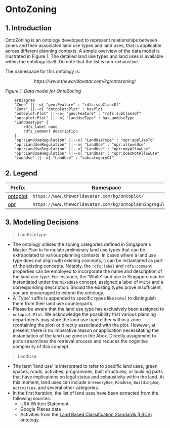 # OntoZoning
## 1. Introduction
OntoZoning is an ontology developed to represent relationships between zones and their associated land use types and land uses, that is applicable across different planning contexts. A simple overview of the data model is illustrated in Figure 1. The detailed land use types and land uses is available within the ontology itself. Do note that the list is non-exhaustive.

The namespace for this ontology is:

<p align="center"><i>https://www.theworldavatar.com/kg/ontozoning/</i></p>

*Figure 1. Data model for OntoZoning*
```mermaid
    erDiagram 
    "Zone" ||--o{ "geo:Feature" : "rdfs:subClassOf"
    "Zone" ||--o{ "ontoplot:Plot" : hasPlot
    "ontoplot:Plot" ||--o{ "geo:Feature" : "rdfs:subClassOf"
    "ontoplot:Plot" ||--o{ "LandUseType" : hasLandUseType
    "LandUseType" {
        rdfs_label name
        rdfs_comment description
    }
    "opr:LandUseRegulation" ||--o{ "LandUseType" : "opr:appliesTo"
    "opr:LandUseRegulation" ||--o{ "LandUse" : "opr:allowsUse"
    "opr:LandUseRegulation" ||--o{ "LandUse" : "opr:mayAllowUse"
    "opr:LandUseRegulation" ||--o{ "LandUse" : "opr:doesNotAllowUse"
    "LandUse" ||--o{ "LandUse" : "subcategoryOf"
```

## 2. Legend
Prefix | Namespace
--- | ---
[ontoplot](https://github.com/cambridge-cares/TheWorldAvatar/tree/main/JPS_Ontology/ontology/ontoplot) | `https://www.theworldavatar.com/kg/ontoplot/`
[opr](https://github.com/cambridge-cares/TheWorldAvatar/tree/main/JPS_Ontology/ontology/ontoplanningregulation) | `https://www.theworldavatar.com/kg/ontoplanningregulation/`

## 3. Modelling Decisions
>LandUseType

- The ontology utilises the zoning categories defined in Singapore's Master Plan to formulate preliminary land use types that can be extrapolated to various planning contexts. In cases where a land use type does not align with existing concepts, it can be instantiated as part of the existing concepts. Notably, the `rdfs:label` and `rdfs:comment` properties can be employed to incorporate the name and description of the land use type. For instance, the 'White' land use in Singapore can be instantiated under the `MixedUse` concept, assigned a label of `White` and a corresponding description. Should the existing types prove insufficient, you are encouraged to extend the ontology. 
- A 'Type' suffix is appended to specific types like `Hotel` to distinguish them from their land use counterparts.
- Please be aware that the land use type has exclusively been assigned to `ontoplot:Plot`. We acknowledge the possibility that various planning departments may store the land use type either within a zone (containing the plot) or directly associated with the plot. However, at present, there is no imperative reason or application necessitating the instantiation of the land use zone in the Abox. Directly assignment to plots streamlines the retrieval process and reduces the cognitive complexity of this concept.

>LandUse

- The term 'land use' is interpreted to refer to specific land uses, green spaces, roads, activities, programmes, built structures, or building parts that have implications on legal status and exhaustivity within the land. At this moment, land uses can include `GreeneryUse`, `RoadUse`, `BuildingUse`, `Activities`, and several other categories. 
- In the first iteration, the list of land uses have been extracted from the following sources:
    - URA Written Statement
    - Google Places data
    - Activities from the [Land Based Classification Standards (LBCS)](https://enterpriseintegrationlab.github.io/icity/LBCSv2/doc/index-en.html) ontology.